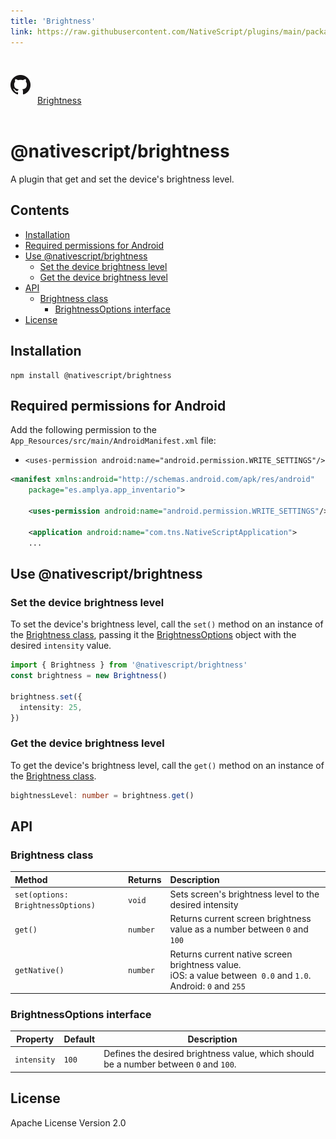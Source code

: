 ```yaml
---
title: 'Brightness'
link: https://raw.githubusercontent.com/NativeScript/plugins/main/packages/brightness/README.md
---
```


<div style="width: 100%; padding: 1.2em 0em">
	<img alt="github logo" src="../assets/images/github/GitHub-Mark-32px.png" style="display: inline; margin: 1em 0.5em 1em 0em">
	<a href="https://github.com/NativeScript/plugins/tree/main/packages/brightness" target="_blank" noopener>Brightness</a>
</div>

# @nativescript/brightness

A plugin that get and set the device's brightness level.

## Contents

- [Installation](#installation)
- [Required permissions for Android](#required-permissions-for-android)
- [Use @nativescript/brightness](#use-nativescriptbrightness)
  - [Set the device brightness level](#set-the-device-brightness-level)
  - [Get the device brightness level](#get-the-device-brightness-level)
- [API](#api)
  - [Brightness class](#brightness-class)
    - [BrightnessOptions interface](#brightnessoptions-interface)
- [License](#license)

## Installation

```cli
npm install @nativescript/brightness
```

## Required permissions for Android

Add the following permission to the `App_Resources/src/main/AndroidManifest.xml` file:

- `<uses-permission android:name="android.permission.WRITE_SETTINGS"/>`

```xml
<manifest xmlns:android="http://schemas.android.com/apk/res/android"
	package="es.amplya.app_inventario">

	<uses-permission android:name="android.permission.WRITE_SETTINGS"/>

	<application android:name="com.tns.NativeScriptApplication">
	...

```

## Use @nativescript/brightness

### Set the device brightness level

To set the device's brightness level, call the `set()` method on an instance of the [Brightness class](#brightness-class), passing it the [BrightnessOptions](#brightnessoptions) object with the desired `intensity` value.

```typescript
import { Brightness } from '@nativescript/brightness'
const brightness = new Brightness()

brightness.set({
  intensity: 25,
})
```

### Get the device brightness level

To get the device's brightness level, call the `get()` method on an instance of the [Brightness class](#brightness-class).

```ts
bightnessLevel: number = brightness.get()
```

## API

### Brightness class

| Method                            | Returns  | Description                                                                                                            |
| :-------------------------------- | :------- | :--------------------------------------------------------------------------------------------------------------------- |
| `set(options: BrightnessOptions)` | `void`   | Sets screen's brightness level to the desired intensity                                                                |
| `get()`                           | `number` | Returns current screen brightness value as a number between `0` and `100`                                              |
| `getNative() `                    | `number` | Returns current native screen brightness value. <br> iOS: a value between` 0.0` and `1.0`. <br> Android: `0` and `255` |

### BrightnessOptions interface

| Property    | Default | Description                                                                           |
| ----------- | ------- | ------------------------------------------------------------------------------------- |
| `intensity` | `100`   | Defines the desired brightness value, which should be a number between `0` and `100`. |

## License

Apache License Version 2.0
